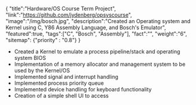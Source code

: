 {
    "title":"Hardware/OS Course Term Project",
    "link":"https://github.com/jydenberg/opsyscourse",
    "image":"/img/bosch.jpg",
    "description":"Created an Operating system and Kernel using C, Y86 Assembly Language, and Bosch's Emulator",
    "featured":true,
    "tags":["C", "Bosch", "Assembly"],
    "fact":"",
    "weight":"6",
    "sitemap": {"priority" : "0.8"}
}

<ul>
    <li>    
    Created a Kernel to emulate a process pipeline/stack and operating system BIOS
    </li>
    <li>
    Implementation of a memory allocator and management system to be used by the Kernel/OS
    </li>
    <li>
    Implemented signal and interrupt handling
    </li>
    <li>
    Implemented process priority queue
    </li>
    <li>
    Implemented device handling for keyboard functionality
    </li>
    <li>
    Creation of a simple shell UI to access
    </li>
</ul>
